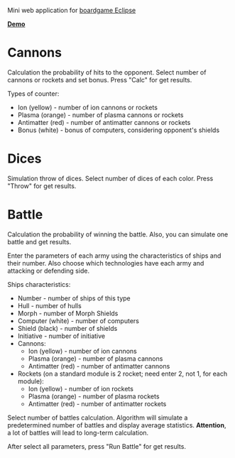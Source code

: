 Mini web application for [boardgame Eclipse](http://boardgamegeek.com/boardgame/72125/eclipse)

[**Demo**](http://eclipse.mal.by)

# Cannons

Calculation the probability of hits to the opponent.
Select number of cannons or rockets and set bonus. Press "Calc" for get results.

Types of counter:

* Ion (yellow) - number of ion cannons or rockets
* Plasma (orange) - number of plasma cannons or rockets
* Antimatter (red) - number of antimatter cannons or rockets
* Bonus (white) - bonus of computers, considering opponent's shields

# Dices

Simulation throw of dices.
Select number of dices of each color. Press "Throw" for get results.

# Battle

Calculation the probability of winning the battle.
Also, you can simulate one battle and get results.

Enter the parameters of each army using the characteristics of ships and their number. 
Also choose which technologies have each army and attacking or defending side.

Ships characteristics:

* Number - number of ships of this type
* Hull - number of hulls
* Morph - number of Morph Shields
* Computer (white) - number of computers
* Shield (black) - number of shields
* Initiative - number of initiative
* Cannons:
    * Ion (yellow) - number of ion cannons
    * Plasma (orange) - number of plasma cannons
    * Antimatter (red) - number of antimatter cannons
* Rockets (on a standard module is 2 rocket; need enter 2, not 1, for each module):
    * Ion (yellow) - number of ion rockets
    * Plasma (orange) - number of plasma rockets
    * Antimatter (red) - number of antimatter rockets

Select number of battles calculation.
Algorithm will simulate a predetermined number of battles and display average statistics. 
**Attention**, a lot of battles will lead to long-term calculation.

After select all parameters, press "Run Battle" for get results.
